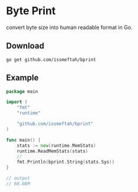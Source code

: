 # Byte Print

convert byte size into human readable format in Go.

## Download
`go get github.com/issmeftah/bprint`

## Example

```go
package main

import (
	"fmt"
	"runtime"

	"github.com/issmeftah/bprint"
)

func main() {
	stats := new(runtime.MemStats)
	runtime.ReadMemStats(stats)
	//
	fmt.Println(bprint.String(stats.Sys))
}

// output
// 68.08M
```
